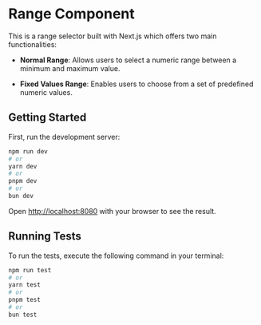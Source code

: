 # Range Component

This is a range selector built with Next.js which offers two main functionalities:

- **Normal Range**: Allows users to select a numeric range between a minimum and maximum value.

- **Fixed Values Range**: Enables users to choose from a set of predefined numeric values. 

## Getting Started

First, run the development server:

```bash
npm run dev
# or
yarn dev
# or
pnpm dev
# or
bun dev
```

Open [http://localhost:8080](http://localhost:8080) with your browser to see the result.

## Running Tests

To run the tests, execute the following command in your terminal:

```bash
npm run test
# or
yarn test
# or
pnpm test
# or
bun test
